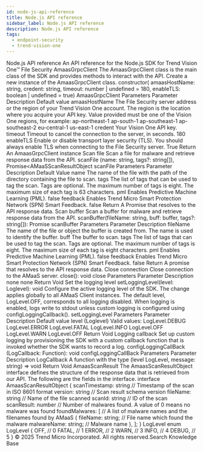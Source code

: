 ```yaml
---
id: node-js-api-reference
title: Node.js API reference
sidebar_label: Node.js API reference
description: Node.js API reference
tags:
  - endpoint-security
  - trend-vision-one
---
```


 Node.js API reference An API reference for the Node.js SDK for Trend Vision One™ File Security AmaasGrpcClient The AmaasGrpcClient class is the main class of the SDK and provides methods to interact with the API. Create a new instance of the AmaasGrpcClient class. constructor( amaasHostName: string, credent: string, timeout: number | undefined = 180, enableTLS: boolean | undefined = true) AmaasGrpcClient Parameters Parameter Description Default value amaasHostName The File Security server address or the region of your Trend Vision One account. The region is the location where you acquire your API key. Value provided must be one of the Vision One regions, for example: ap-northeast-1 ap-south-1 ap-southeast-1 ap-southeast-2 eu-central-1 us-east-1 credent Your Vision One API key. timeout Timeout to cancel the connection to the server, in seconds. 180 enableTLS Enable or disable transport layer security (TLS). You should always enable TLS when connecting to the File Security server. True Return An AmaasGrpcClient instance Scan file Scan a file for malware and retrieve response data from the API. scanFile (name: string, tags?: string[]), Promise<AMaaSScanResultObject scanFile Parameters Parameter Description Default Value name The name of the file with the path of the directory containing the file to scan. tags The list of tags that can be used to tag the scan. Tags are optional. The maximum number of tags is eight. The maximum size of each tag is 63 characters. pml Enables Predictive Machine Learning (PML). false feedback Enables Trend Micro Smart Protection Network (SPN) Smart Feedback. false Return A Promise that resolves to the API response data. Scan buffer Scan a buffer for malware and retrieve response data from the API. scanBuffer(fileName: string, buff: buffer, tags?: string[]): Promise<AmaasScanResultObject> scanBuffer Parameters Parameter Description fileName The name of the file or object the buffer is created from. The name is used to identify the buffer. buff The buffer to scan. tags The list of tags that can be used to tag the scan. Tags are optional. The maximum number of tags is eight. The maximum size of each tag is eight characters. pml Enables Predictive Machine Learning (PML). false feedback Enables Trend Micro Smart Protection Network (SPN) Smart Feedback. false Return A promise that resolves to the API response data. Close connection Close connection to the AMaaS server. close(): void close Parameters Parameter Description none none Return Void Set the logging level setLoggingLevel(level: Loglevel): void Configure the active logging level of the SDK. The change applies globally to all AMaaS Client instances. The default level, LogLevel.OFF, corresponds to all logging disabled. When logging is enabled, logs write to stdout unless custom logging is configured using configLoggingCallback(). setLoggingLevel Parameters Parameter Description Default value level (Loglevel) Valid values: LogLevel.DEBUG LogLevel.ERROR LogLevel.FATAL LogLevel.INFO LogLevel.OFF LogLevel.WARN LogLevel.OFF Return Void Logging callback Set up custom logging by provisioning the SDK with a custom callback function that is invoked whether the SDK wants to record a log. configLoggingCallBack (LogCallback: Function): void configLoggingCallBack Parameters Parameter Description LogCallback A function with the type (level LogLevel, message: string) => void Return Void AmaasScanResult The AmaasScanResultObject interface defines the structure of the response data that is retrieved from our API. The following are the fields in the interface. interface AmaasScanResultObject { scanTimestamp: string // Timestamp of the scan in ISO 8601 format version: string // Scan result schema version fileName: string // Name of the file scanned scanId: string // ID of the scan scanResult: number // Number of malwares found. A value of 0 means no malware was found foundMalwares: [ // A list of malware names and the filenames found by AMaaS { fileName: string; // File name which found the malware malwareName: string; // Malware name }, ]; } LogLevel enum LogLevel { OFF, // 0 FATAL, // 1 ERROR, // 2 WARN, // 3 INFO, // 4 DEBUG, // 5 } © 2025 Trend Micro Incorporated. All rights reserved.Search Knowledge Base